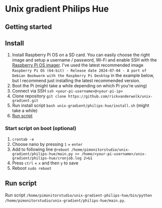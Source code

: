 # Unix gradient Philips Hue

## Getting started

## Install

1. Install Raspberry Pi OS on a SD card. You can easily choose the right image and setup a username / password, Wi-Fi and enable SSH with the [Raspberry Pi OS imager](https://www.raspberrypi.com/software/). I've used the latest recommended image `Raspberry Pi OS (64-bit) - Release date 2024-07-04 - A port of Debian Bookworm with the Raspberry Pi Desktop` in the example below, but I recommend just installing the latest recommended version.
2. Boot the Pi (might take a while depending on which Pi you're using)
3. Connect via SSH `ssh <your-pi-username>@<your-pi-ip>`
4. Clone repository `git clone https://github.com/rickvanderwolk/unix-gradient.git`
5. Run install script `bash unix-gradient/philips-hue/install.sh` (might take a while)
6. [Run script](#run-script)

### Start script on boot (optional)

1. `crontab -e`
2. Choose nano by pressing `1` + `enter`
3. Add to following line `@reboot /home/pimonitorstudio/unix-gradient/philips-hue/main.py >> /home/<your-pi-username>/unix-gradient/philips-hue/cronjob.log 2>&1`
4. Press `ctrl` + `x` and then `y` to save
5. Reboot `sudo reboot`

<a id="#run-script"></a>
## Run script

Run script `/home/pimonitorstudio/unix-gradient-philips-hue/bin/python /home/pimonitorstudio/unix-gradient/philips-hue/main.py`.

